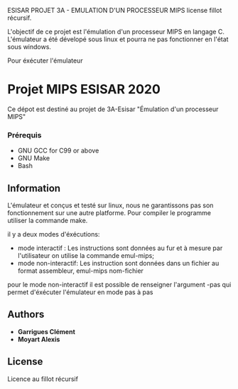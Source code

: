 ESISAR PROJET 3A - EMULATION D'UN PROCESSEUR MIPS
license fillot récursif. 

L'objectif de ce projet est l'émulation d'un processeur MIPS en langage C. 
L'émulateur a été dévelopé sous linux et pourra ne pas fonctionner en l'état sous windows.

Pour éxécuter l'émulateur 


# Projet MIPS ESISAR 2020

Ce dépot est destiné au projet de 3A-Esisar "Émulation d'un processeur MIPS"



### Prérequis

* GNU GCC for C99 or above
* GNU Make
* Bash

## Information

L'émulateur et conçus et testé sur linux, nous ne garantissons pas son fonctionnement sur une autre platforme.
Pour compiler le programme utiliser la commande make.

il y a deux modes d'éxécutions:
* mode interactif  : Les instructions sont données au fur et à mesure par l'utilisateur on utilise la commande emul-mips; 
* mode non-interactif: Les instruction sont données dans un fichier au format assembleur, emul-mips nom-fichier 

pour le mode non-interactif il est possible de renseigner l'argument -pas qui permet d'éxécuter l'émulateur en mode pas à pas


## Authors

* **Garrigues Clément** 
* **Moyart Alexis** 

## License

Licence au fillot récursif


